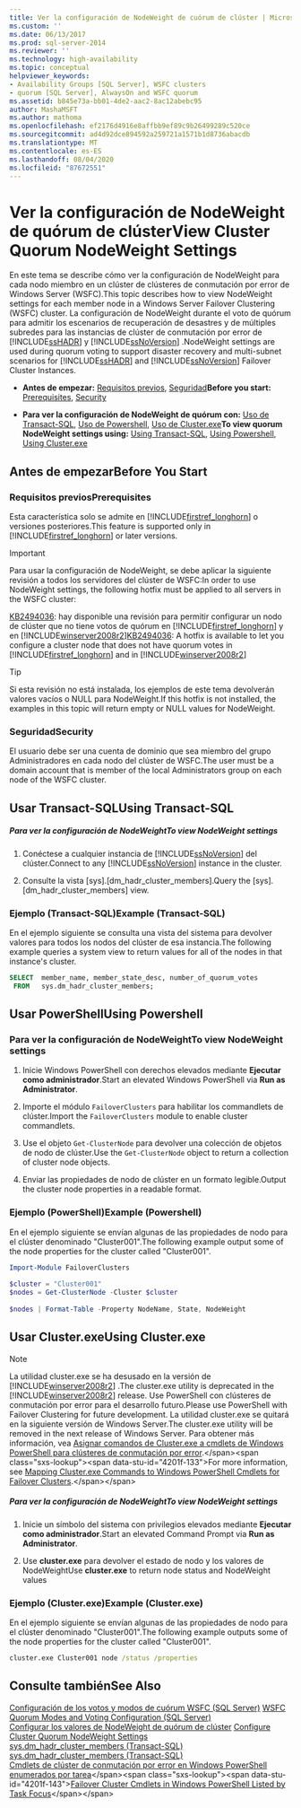 ```yaml
---
title: Ver la configuración de NodeWeight de cuórum de clúster | Microsoft Docs
ms.custom: ''
ms.date: 06/13/2017
ms.prod: sql-server-2014
ms.reviewer: ''
ms.technology: high-availability
ms.topic: conceptual
helpviewer_keywords:
- Availability Groups [SQL Server], WSFC clusters
- quorum [SQL Server], AlwaysOn and WSFC quorum
ms.assetid: b845e73a-bb01-4de2-aac2-8ac12abebc95
author: MashaMSFT
ms.author: mathoma
ms.openlocfilehash: ef2176d4916e8affbb9ef89c9b26499289c520ce
ms.sourcegitcommit: ad4d92dce894592a259721a1571b1d8736abacdb
ms.translationtype: MT
ms.contentlocale: es-ES
ms.lasthandoff: 08/04/2020
ms.locfileid: "87672551"
---
```

# <a name="view-cluster-quorum-nodeweight-settings"></a><span data-ttu-id="4201f-102">Ver la configuración de NodeWeight de quórum de clúster</span><span class="sxs-lookup"><span data-stu-id="4201f-102">View Cluster Quorum NodeWeight Settings</span></span>
  <span data-ttu-id="4201f-103">En este tema se describe cómo ver la configuración de NodeWeight para cada nodo miembro en un clúster de clústeres de conmutación por error de Windows Server (WSFC).</span><span class="sxs-lookup"><span data-stu-id="4201f-103">This topic describes how to view NodeWeight settings for each member node in a Windows Server Failover Clustering (WSFC) cluster.</span></span> <span data-ttu-id="4201f-104">La configuración de NodeWeight durante el voto de quórum para admitir los escenarios de recuperación de desastres y de múltiples subredes para las instancias de clúster de conmutación por error de [!INCLUDE[ssHADR](../../../includes/sshadr-md.md)] y [!INCLUDE[ssNoVersion](../../../includes/ssnoversion-md.md)] .</span><span class="sxs-lookup"><span data-stu-id="4201f-104">NodeWeight settings are used during quorum voting to support disaster recovery and multi-subnet scenarios for [!INCLUDE[ssHADR](../../../includes/sshadr-md.md)] and [!INCLUDE[ssNoVersion](../../../includes/ssnoversion-md.md)] Failover Cluster Instances.</span></span>  
  
-   <span data-ttu-id="4201f-105">**Antes de empezar:**  [Requisitos previos](#Prerequisites), [Seguridad](#Security)</span><span class="sxs-lookup"><span data-stu-id="4201f-105">**Before you start:**  [Prerequisites](#Prerequisites), [Security](#Security)</span></span>  
  
-   <span data-ttu-id="4201f-106">**Para ver la configuración de NodeWeight de quórum con:** [Uso de Transact-SQL](#TsqlProcedure), [Uso de Powershell](#PowerShellProcedure), [Uso de Cluster.exe](#CommandPromptProcedure)</span><span class="sxs-lookup"><span data-stu-id="4201f-106">**To view quorum NodeWeight settings using:** [Using Transact-SQL](#TsqlProcedure), [Using Powershell](#PowerShellProcedure), [Using Cluster.exe](#CommandPromptProcedure)</span></span>  
  
##  <a name="before-you-start"></a><a name="BeforeYouBegin"></a> <span data-ttu-id="4201f-107">Antes de empezar</span><span class="sxs-lookup"><span data-stu-id="4201f-107">Before You Start</span></span>  
  
###  <a name="prerequisites"></a><a name="Prerequisites"></a> <span data-ttu-id="4201f-108">Requisitos previos</span><span class="sxs-lookup"><span data-stu-id="4201f-108">Prerequisites</span></span>  
 <span data-ttu-id="4201f-109">Esta característica solo se admite en [!INCLUDE[firstref_longhorn](../../../includes/firstref-longhorn-md.md)] o versiones posteriores.</span><span class="sxs-lookup"><span data-stu-id="4201f-109">This feature is supported only in [!INCLUDE[firstref_longhorn](../../../includes/firstref-longhorn-md.md)] or later versions.</span></span>  
  
> [!IMPORTANT]  
>  <span data-ttu-id="4201f-110">Para usar la configuración de NodeWeight, se debe aplicar la siguiente revisión a todos los servidores del clúster de WSFC:</span><span class="sxs-lookup"><span data-stu-id="4201f-110">In order to use NodeWeight settings, the following hotfix must be applied to all servers in the WSFC cluster:</span></span>  
>   
>  <span data-ttu-id="4201f-111">[KB2494036](https://support.microsoft.com/kb/2494036): hay disponible una revisión para permitir configurar un nodo de clúster que no tiene votos de quórum en [!INCLUDE[firstref_longhorn](../../../includes/firstref-longhorn-md.md)] y en [!INCLUDE[winserver2008r2](../../../includes/winserver2008r2-md.md)]</span><span class="sxs-lookup"><span data-stu-id="4201f-111">[KB2494036](https://support.microsoft.com/kb/2494036): A hotfix is available to let you configure a cluster node that does not have quorum votes in [!INCLUDE[firstref_longhorn](../../../includes/firstref-longhorn-md.md)] and in [!INCLUDE[winserver2008r2](../../../includes/winserver2008r2-md.md)]</span></span>  
  
> [!TIP]  
>  <span data-ttu-id="4201f-112">Si esta revisión no está instalada, los ejemplos de este tema devolverán valores vacíos o NULL para NodeWeight.</span><span class="sxs-lookup"><span data-stu-id="4201f-112">If this hotfix is not installed, the examples in this topic will return empty or NULL values for NodeWeight.</span></span>  
  
###  <a name="security"></a><a name="Security"></a> <span data-ttu-id="4201f-113">Seguridad</span><span class="sxs-lookup"><span data-stu-id="4201f-113">Security</span></span>  
 <span data-ttu-id="4201f-114">El usuario debe ser una cuenta de dominio que sea miembro del grupo Administradores en cada nodo del clúster de WSFC.</span><span class="sxs-lookup"><span data-stu-id="4201f-114">The user must be a domain account that is member of the local Administrators group on each node of the WSFC cluster.</span></span>  
  
##  <a name="using-transact-sql"></a><a name="TsqlProcedure"></a> <span data-ttu-id="4201f-115">Usar Transact-SQL</span><span class="sxs-lookup"><span data-stu-id="4201f-115">Using Transact-SQL</span></span>  
  
##### <a name="to-view-nodeweight-settings"></a><span data-ttu-id="4201f-116">Para ver la configuración de NodeWeight</span><span class="sxs-lookup"><span data-stu-id="4201f-116">To view NodeWeight settings</span></span>  
  
1.  <span data-ttu-id="4201f-117">Conéctese a cualquier instancia de [!INCLUDE[ssNoVersion](../../../includes/ssnoversion-md.md)] del clúster.</span><span class="sxs-lookup"><span data-stu-id="4201f-117">Connect to any [!INCLUDE[ssNoVersion](../../../includes/ssnoversion-md.md)] instance in the cluster.</span></span>  
  
2.  <span data-ttu-id="4201f-118">Consulte la vista [sys].[dm_hadr_cluster_members].</span><span class="sxs-lookup"><span data-stu-id="4201f-118">Query the [sys].[dm_hadr_cluster_members] view.</span></span>  
  
### <a name="example-transact-sql"></a><span data-ttu-id="4201f-119">Ejemplo (Transact-SQL)</span><span class="sxs-lookup"><span data-stu-id="4201f-119">Example (Transact-SQL)</span></span>  
 <span data-ttu-id="4201f-120">En el ejemplo siguiente se consulta una vista del sistema para devolver valores para todos los nodos del clúster de esa instancia.</span><span class="sxs-lookup"><span data-stu-id="4201f-120">The following example queries a system view to return values for all of the nodes in that instance's cluster.</span></span>  
  
```sql  
SELECT  member_name, member_state_desc, number_of_quorum_votes  
 FROM   sys.dm_hadr_cluster_members;  
```  
  
##  <a name="using-powershell"></a><a name="PowerShellProcedure"></a> <span data-ttu-id="4201f-121">Usar PowerShell</span><span class="sxs-lookup"><span data-stu-id="4201f-121">Using Powershell</span></span>  
  
### <a name="to-view-nodeweight-settings"></a><span data-ttu-id="4201f-122">Para ver la configuración de NodeWeight</span><span class="sxs-lookup"><span data-stu-id="4201f-122">To view NodeWeight settings</span></span>
  
1.  <span data-ttu-id="4201f-123">Inicie Windows PowerShell con derechos elevados mediante **Ejecutar como administrador**.</span><span class="sxs-lookup"><span data-stu-id="4201f-123">Start an elevated Windows PowerShell via **Run as Administrator**.</span></span>  
  
2.  <span data-ttu-id="4201f-124">Importe el módulo `FailoverClusters` para habilitar los commandlets de clúster.</span><span class="sxs-lookup"><span data-stu-id="4201f-124">Import the `FailoverClusters` module to enable cluster commandlets.</span></span>  
  
3.  <span data-ttu-id="4201f-125">Use el objeto `Get-ClusterNode` para devolver una colección de objetos de nodo de clúster.</span><span class="sxs-lookup"><span data-stu-id="4201f-125">Use the `Get-ClusterNode` object to return a collection of cluster node objects.</span></span>  
  
4.  <span data-ttu-id="4201f-126">Enviar las propiedades de nodo de clúster en un formato legible.</span><span class="sxs-lookup"><span data-stu-id="4201f-126">Output the cluster node properties in a readable format.</span></span>  
  
### <a name="example-powershell"></a><span data-ttu-id="4201f-127">Ejemplo (PowerShell)</span><span class="sxs-lookup"><span data-stu-id="4201f-127">Example (Powershell)</span></span>  
 <span data-ttu-id="4201f-128">En el ejemplo siguiente se envían algunas de las propiedades de nodo para el clúster denominado "Cluster001".</span><span class="sxs-lookup"><span data-stu-id="4201f-128">The following example output some of the node properties for the cluster called "Cluster001".</span></span>  
  
```powershell  
Import-Module FailoverClusters  
  
$cluster = "Cluster001"  
$nodes = Get-ClusterNode -Cluster $cluster  
  
$nodes | Format-Table -Property NodeName, State, NodeWeight  
```  
  
##  <a name="using-clusterexe"></a><a name="CommandPromptProcedure"></a> <span data-ttu-id="4201f-129">Usar Cluster.exe</span><span class="sxs-lookup"><span data-stu-id="4201f-129">Using Cluster.exe</span></span>  
  
> [!NOTE]  
>  <span data-ttu-id="4201f-130">La utilidad cluster.exe se ha desusado en la versión de [!INCLUDE[winserver2008r2](../../../includes/winserver2008r2-md.md)] .</span><span class="sxs-lookup"><span data-stu-id="4201f-130">The cluster.exe utility is deprecated in the [!INCLUDE[winserver2008r2](../../../includes/winserver2008r2-md.md)] release.</span></span>  <span data-ttu-id="4201f-131">Use PowerShell con clústeres de conmutación por error para el desarrollo futuro.</span><span class="sxs-lookup"><span data-stu-id="4201f-131">Please use PowerShell with Failover Clustering for future development.</span></span>  <span data-ttu-id="4201f-132">La utilidad cluster.exe se quitará en la siguiente versión de Windows Server.</span><span class="sxs-lookup"><span data-stu-id="4201f-132">The cluster.exe utility will be removed in the next release of Windows Server.</span></span> <span data-ttu-id="4201f-133">Para obtener más información, vea [Asignar comandos de Cluster.exe a cmdlets de Windows PowerShell para clústeres de conmutación por error](https://technet.microsoft.com/library/ee619744\(WS.10\).aspx).</span><span class="sxs-lookup"><span data-stu-id="4201f-133">For more information, see [Mapping Cluster.exe Commands to Windows PowerShell Cmdlets for Failover Clusters](https://technet.microsoft.com/library/ee619744\(WS.10\).aspx).</span></span>  
  
##### <a name="to-view-nodeweight-settings"></a><span data-ttu-id="4201f-134">Para ver la configuración de NodeWeight</span><span class="sxs-lookup"><span data-stu-id="4201f-134">To view NodeWeight settings</span></span>  
  
1.  <span data-ttu-id="4201f-135">Inicie un símbolo del sistema con privilegios elevados mediante **Ejecutar como administrador**.</span><span class="sxs-lookup"><span data-stu-id="4201f-135">Start an elevated Command Prompt via **Run as Administrator**.</span></span>  
  
2.  <span data-ttu-id="4201f-136">Use **cluster.exe** para devolver el estado de nodo y los valores de NodeWeight</span><span class="sxs-lookup"><span data-stu-id="4201f-136">Use **cluster.exe** to return node status and NodeWeight values</span></span>  
  
### <a name="example-clusterexe"></a><span data-ttu-id="4201f-137">Ejemplo (Cluster.exe)</span><span class="sxs-lookup"><span data-stu-id="4201f-137">Example (Cluster.exe)</span></span>  
 <span data-ttu-id="4201f-138">En el ejemplo siguiente se envían algunas de las propiedades de nodo para el clúster denominado "Cluster001".</span><span class="sxs-lookup"><span data-stu-id="4201f-138">The following example outputs some of the node properties for the cluster called "Cluster001".</span></span>  
  
```cmd
cluster.exe Cluster001 node /status /properties  
```  
  
## <a name="see-also"></a><span data-ttu-id="4201f-139">Consulte también</span><span class="sxs-lookup"><span data-stu-id="4201f-139">See Also</span></span>  
 <span data-ttu-id="4201f-140">[Configuración de los votos y modos de cuórum WSFC &#40;SQL Server&#41;](wsfc-quorum-modes-and-voting-configuration-sql-server.md) </span><span class="sxs-lookup"><span data-stu-id="4201f-140">[WSFC Quorum Modes and Voting Configuration &#40;SQL Server&#41;](wsfc-quorum-modes-and-voting-configuration-sql-server.md) </span></span>  
 <span data-ttu-id="4201f-141">[Configurar los valores de NodeWeight de quórum de clúster](configure-cluster-quorum-nodeweight-settings.md) </span><span class="sxs-lookup"><span data-stu-id="4201f-141">[Configure Cluster Quorum NodeWeight Settings](configure-cluster-quorum-nodeweight-settings.md) </span></span>  
 <span data-ttu-id="4201f-142">[sys.dm_hadr_cluster_members &#40;Transact-SQL&#41;](/sql/relational-databases/system-dynamic-management-views/sys-dm-hadr-cluster-members-transact-sql) </span><span class="sxs-lookup"><span data-stu-id="4201f-142">[sys.dm_hadr_cluster_members &#40;Transact-SQL&#41;](/sql/relational-databases/system-dynamic-management-views/sys-dm-hadr-cluster-members-transact-sql) </span></span>  
 <span data-ttu-id="4201f-143">[Cmdlets de clúster de conmutación por error en Windows PowerShell enumerados por tarea](https://technet.microsoft.com/library/ee619761\(WS.10\).aspx)</span><span class="sxs-lookup"><span data-stu-id="4201f-143">[Failover Cluster Cmdlets in Windows PowerShell Listed by Task Focus](https://technet.microsoft.com/library/ee619761\(WS.10\).aspx)</span></span>  
